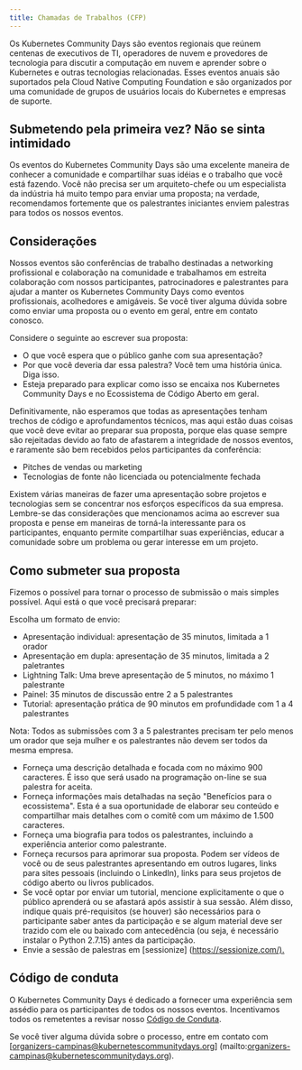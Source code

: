```yaml
---
title: Chamadas de Trabalhos (CFP)
---
```

<!--
[English Version](./cfp-en_us.md)
-->
Os Kubernetes Community Days são eventos regionais que reúnem centenas de executivos de TI, operadores de nuvem e provedores de tecnologia para discutir a computação em nuvem e aprender sobre o Kubernetes e outras tecnologias relacionadas. Esses eventos anuais são suportados pela Cloud Native Computing Foundation e são organizados por uma comunidade de grupos de usuários locais do Kubernetes e empresas de suporte.

## Submetendo pela primeira vez? Não se sinta intimidado

Os eventos do Kubernetes Community Days são uma excelente maneira de conhecer a comunidade e compartilhar suas idéias e o trabalho que você está fazendo. Você não precisa ser um arquiteto-chefe ou um especialista da indústria há muito tempo para enviar uma proposta; na verdade, recomendamos fortemente que os palestrantes iniciantes enviem palestras para todos os nossos eventos.

## Considerações

Nossos eventos são conferências de trabalho destinadas a networking profissional e colaboração na comunidade e trabalhamos em estreita colaboração com nossos participantes, patrocinadores e palestrantes para ajudar a manter os Kubernetes Community Days como eventos profissionais, acolhedores e amigáveis. Se você tiver alguma dúvida sobre como enviar uma proposta ou o evento em geral, entre em contato conosco.

Considere o seguinte ao escrever sua proposta:

* O que você espera que o público ganhe com sua apresentação?
* Por que você deveria dar essa palestra? Você tem uma história única. Diga isso.
* Esteja preparado para explicar como isso se encaixa nos Kubernetes Community Days e no Ecossistema de Código Aberto em geral.

Definitivamente, não esperamos que todas as apresentações tenham trechos de código e aprofundamentos técnicos, mas aqui estão duas coisas que você deve evitar ao preparar sua proposta, porque elas quase sempre são rejeitadas devido ao fato de afastarem a integridade de nossos eventos, e raramente são bem recebidos pelos participantes da conferência:

* Pitches de vendas ou marketing
* Tecnologias de fonte não licenciada ou potencialmente fechada

Existem várias maneiras de fazer uma apresentação sobre projetos e tecnologias sem se concentrar nos esforços específicos da sua empresa. Lembre-se das considerações que mencionamos acima ao escrever sua proposta e pense em maneiras de torná-la interessante para os participantes, enquanto permite compartilhar suas experiências, educar a comunidade sobre um problema ou gerar interesse em um projeto.

## Como submeter sua proposta

Fizemos o possível para tornar o processo de submissão o mais simples possível. Aqui está o que você precisará preparar:

Escolha um formato de envio:

* Apresentação individual: apresentação de 35 minutos, limitada a 1 orador
* Apresentação em dupla: apresentação de 35 minutos, limitada a 2 paletrantes
* Lightning Talk: Uma breve apresentação de 5 minutos, no máximo 1 palestrante
* Painel: 35 minutos de discussão entre 2 a 5 palestrantes
* Tutorial: apresentação prática de 90 minutos em profundidade com 1 a 4 palestrantes

Nota: Todos as submissões com 3 a 5 palestrantes precisam ter pelo menos um orador que seja mulher e os palestrantes não devem ser todos da mesma empresa.

* Forneça uma descrição detalhada e focada com no máximo 900 caracteres. É isso que será usado na programação on-line se sua palestra for aceita.
* Forneça informações mais detalhadas na seção "Benefícios para o ecossistema". Esta é a sua oportunidade de elaborar seu conteúdo e compartilhar mais detalhes com o comitê com um máximo de 1.500 caracteres.
* Forneça uma biografia para todos os palestrantes, incluindo a experiência anterior como palestrante.
* Forneça recursos para aprimorar sua proposta. Podem ser vídeos de você ou de seus palestrantes apresentando em outros lugares, links para sites pessoais (incluindo o LinkedIn), links para seus projetos de código aberto ou livros publicados.
* Se você optar por enviar um tutorial, mencione explicitamente o que o público aprenderá ou se afastará após assistir à sua sessão. Além disso, indique quais pré-requisitos (se houver) são necessários para o participante saber antes da participação e se algum material deve ser trazido com ele ou baixado com antecedência (ou seja, é necessário instalar o Python 2.7.15) antes da participação.
* Envie a sessão de palestras em [sessionize] (<https://sessionize.com/).>

## Código de conduta

O Kubernetes Community Days é dedicado a fornecer uma experiência sem assédio para os participantes de todos os nossos eventos. Incentivamos todos os remetentes a revisar nosso [Código de Conduta](/code-of-conduct).

Se você tiver alguma dúvida sobre o processo, entre em contato com [organizers-campinas@kubernetescommunitydays.org] (mailto:organizers-campinas@kubernetescommunitydays.org).
